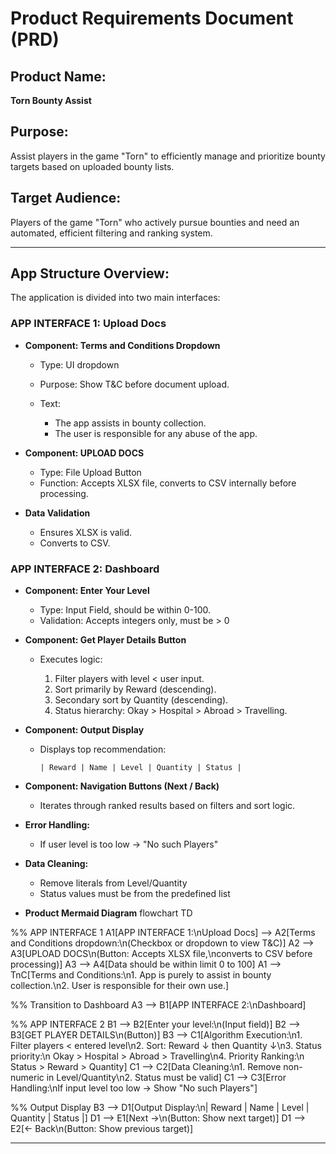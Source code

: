 # Product Requirements Document (PRD)

## Product Name:

**Torn Bounty Assist**

## Purpose:

Assist players in the game "Torn" to efficiently manage and prioritize bounty targets based on uploaded bounty lists.

## Target Audience:

Players of the game "Torn" who actively pursue bounties and need an automated, efficient filtering and ranking system.

---

## App Structure Overview:

The application is divided into two main interfaces:

### APP INTERFACE 1: Upload Docs

* **Component: Terms and Conditions Dropdown**

  * Type: UI dropdown
  * Purpose: Show T\&C before document upload.
  * Text:

    * The app assists in bounty collection.
    * The user is responsible for any abuse of the app.

* **Component: UPLOAD DOCS**

  * Type: File Upload Button
  * Function: Accepts XLSX file, converts to CSV internally before processing.
  

* **Data Validation**

  * Ensures XLSX is valid.
  * Converts to CSV.

### APP INTERFACE 2: Dashboard

* **Component: Enter Your Level**

  * Type: Input Field, should be within 0-100.
  * Validation: Accepts integers only, must be > 0

* **Component: Get Player Details Button**

  * Executes logic:

    1. Filter players with level < user input.
    2. Sort primarily by Reward (descending).
    3. Secondary sort by Quantity (descending).
    4. Status hierarchy: Okay > Hospital > Abroad > Travelling.

* **Component: Output Display**

  * Displays top recommendation:

    ```
    | Reward | Name | Level | Quantity | Status |
    ```

* **Component: Navigation Buttons (Next / Back)**

  * Iterates through ranked results based on filters and sort logic.

* **Error Handling:**

  * If user level is too low → "No such Players"

* **Data Cleaning:**

  * Remove literals from Level/Quantity
  * Status values must be from the predefined list

* **Product Mermaid Diagram**
flowchart TD

%% APP INTERFACE 1
A1[APP INTERFACE 1:\nUpload Docs] --> A2[Terms and Conditions dropdown:\n(Checkbox or dropdown to view T&C)]
A2 --> A3[UPLOAD DOCS\n(Button: Accepts XLSX file,\nconverts to CSV before processing)]
A3 --> A4[Data should be within limit 0 to 100]
A1 --> TnC[Terms and Conditions:\n1. App is purely to assist in bounty collection.\n2. User is responsible for their own use.]

%% Transition to Dashboard
A3 --> B1[APP INTERFACE 2:\nDashboard]

%% APP INTERFACE 2
B1 --> B2[Enter your level:\n(Input field)]
B2 --> B3[GET PLAYER DETAILS\n(Button)]
B3 --> C1[Algorithm Execution:\n1. Filter players < entered level\n2. Sort: Reward ↓ then Quantity ↓\n3. Status priority:\n   Okay > Hospital > Abroad > Travelling\n4. Priority Ranking:\n   Status > Reward > Quantity]
C1 --> C2[Data Cleaning:\n1. Remove non-numeric in Level/Quantity\n2. Status must be valid]
C1 --> C3[Error Handling:\nIf input level too low → Show "No such Players"]

%% Output Display
B3 --> D1[Output Display:\n| Reward | Name | Level | Quantity | Status |]
D1 --> E1[Next ->\n(Button: Show next target)]
D1 --> E2[<- Back\n(Button: Show previous target)]

---

